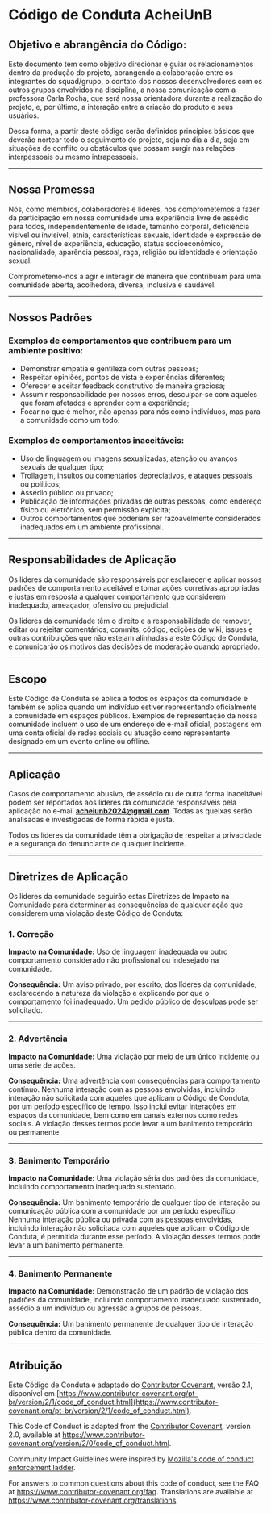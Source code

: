 # Código de Conduta AcheiUnB

## Objetivo e abrangência do Código:

Este documento tem como objetivo direcionar e guiar os relacionamentos dentro da produção do projeto, abrangendo a colaboração entre os integrantes do squad/grupo, o contato dos nossos desenvolvedores com os outros grupos envolvidos na disciplina, a nossa comunicação com a professora Carla Rocha, que será nossa orientadora durante a realização do projeto, e, por último, a interação entre a criação do produto e seus usuários.

Dessa forma, a partir deste código serão definidos princípios básicos que deverão nortear todo o seguimento do projeto, seja no dia a dia, seja em situações de conflito ou obstáculos que possam surgir nas relações interpessoais ou mesmo intrapessoais.

---

## Nossa Promessa

Nós, como membros, colaboradores e líderes, nos comprometemos a fazer da participação em nossa comunidade uma experiência livre de assédio para todos, independentemente de idade, tamanho corporal, deficiência visível ou invisível, etnia, características sexuais, identidade e expressão de gênero, nível de experiência, educação, status socioeconômico, nacionalidade, aparência pessoal, raça, religião ou identidade e orientação sexual.

Comprometemo-nos a agir e interagir de maneira que contribuam para uma comunidade aberta, acolhedora, diversa, inclusiva e saudável.

---

## Nossos Padrões

### Exemplos de comportamentos que contribuem para um ambiente positivo:
- Demonstrar empatia e gentileza com outras pessoas;
- Respeitar opiniões, pontos de vista e experiências diferentes;
- Oferecer e aceitar feedback construtivo de maneira graciosa;
- Assumir responsabilidade por nossos erros, desculpar-se com aqueles que foram afetados e aprender com a experiência;
- Focar no que é melhor, não apenas para nós como indivíduos, mas para a comunidade como um todo.

### Exemplos de comportamentos inaceitáveis:
- Uso de linguagem ou imagens sexualizadas, atenção ou avanços sexuais de qualquer tipo;
- Trollagem, insultos ou comentários depreciativos, e ataques pessoais ou políticos;
- Assédio público ou privado;
- Publicação de informações privadas de outras pessoas, como endereço físico ou eletrônico, sem permissão explícita;
- Outros comportamentos que poderiam ser razoavelmente considerados inadequados em um ambiente profissional.

---

## Responsabilidades de Aplicação

Os líderes da comunidade são responsáveis por esclarecer e aplicar nossos padrões de comportamento aceitável e tomar ações corretivas apropriadas e justas em resposta a qualquer comportamento que considerem inadequado, ameaçador, ofensivo ou prejudicial.

Os líderes da comunidade têm o direito e a responsabilidade de remover, editar ou rejeitar comentários, commits, código, edições de wiki, issues e outras contribuições que não estejam alinhadas a este Código de Conduta, e comunicarão os motivos das decisões de moderação quando apropriado.

---

## Escopo

Este Código de Conduta se aplica a todos os espaços da comunidade e também se aplica quando um indivíduo estiver representando oficialmente a comunidade em espaços públicos. Exemplos de representação da nossa comunidade incluem o uso de um endereço de e-mail oficial, postagens em uma conta oficial de redes sociais ou atuação como representante designado em um evento online ou offline.

---

## Aplicação

Casos de comportamento abusivo, de assédio ou de outra forma inaceitável podem ser reportados aos líderes da comunidade responsáveis pela aplicação no e-mail **[acheiunb2024@gmail.com](mailto:acheiunb2024@gmail.com)**. Todas as queixas serão analisadas e investigadas de forma rápida e justa.

Todos os líderes da comunidade têm a obrigação de respeitar a privacidade e a segurança do denunciante de qualquer incidente.

---

## Diretrizes de Aplicação

Os líderes da comunidade seguirão estas Diretrizes de Impacto na Comunidade para determinar as consequências de qualquer ação que considerem uma violação deste Código de Conduta:

### 1. Correção

**Impacto na Comunidade:** Uso de linguagem inadequada ou outro comportamento considerado não profissional ou indesejado na comunidade.

**Consequência:** Um aviso privado, por escrito, dos líderes da comunidade, esclarecendo a natureza da violação e explicando por que o comportamento foi inadequado. Um pedido público de desculpas pode ser solicitado.

---

### 2. Advertência

**Impacto na Comunidade:** Uma violação por meio de um único incidente ou uma série de ações.

**Consequência:** Uma advertência com consequências para comportamento contínuo. Nenhuma interação com as pessoas envolvidas, incluindo interação não solicitada com aqueles que aplicam o Código de Conduta, por um período específico de tempo. Isso inclui evitar interações em espaços da comunidade, bem como em canais externos como redes sociais. A violação desses termos pode levar a um banimento temporário ou permanente.

---

### 3. Banimento Temporário

**Impacto na Comunidade:** Uma violação séria dos padrões da comunidade, incluindo comportamento inadequado sustentado.

**Consequência:** Um banimento temporário de qualquer tipo de interação ou comunicação pública com a comunidade por um período específico. Nenhuma interação pública ou privada com as pessoas envolvidas, incluindo interação não solicitada com aqueles que aplicam o Código de Conduta, é permitida durante esse período. A violação desses termos pode levar a um banimento permanente.

---

### 4. Banimento Permanente

**Impacto na Comunidade:** Demonstração de um padrão de violação dos padrões da comunidade, incluindo comportamento inadequado sustentado, assédio a um indivíduo ou agressão a grupos de pessoas.

**Consequência:** Um banimento permanente de qualquer tipo de interação pública dentro da comunidade.

---

## Atribuição

Este Código de Conduta é adaptado do [Contributor Covenant](https://www.contributor-covenant.org), versão 2.1, disponível em [https://www.contributor-covenant.org/pt-br/version/2/1/code_of_conduct.html](https://www.contributor-covenant.org/pt-br/version/2/1/code_of_conduct.html).


This Code of Conduct is adapted from the [Contributor Covenant][homepage],
version 2.0, available at
https://www.contributor-covenant.org/version/2/0/code_of_conduct.html.

Community Impact Guidelines were inspired by [Mozilla's code of conduct
enforcement ladder](https://github.com/mozilla/diversity).

[homepage]: https://www.contributor-covenant.org

For answers to common questions about this code of conduct, see the FAQ at
https://www.contributor-covenant.org/faq. Translations are available at
https://www.contributor-covenant.org/translations.

